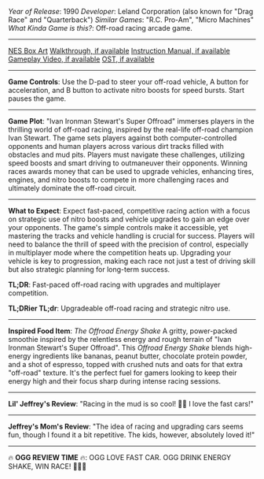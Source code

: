 *Year of Release*: 1990
*Developer*: Leland Corporation (also known for "Drag Race" and "Quarterback")
*Similar Games*: "R.C. Pro-Am", "Micro Machines"
*What Kinda Game is this?*: Off-road racing arcade game.

---
[NES Box Art](https://www.google.com/search?tbm=isch&q=NES+Box+Art+Ivan+Ironman+Stewart%27s+Super+Offroad) 
[Walkthrough, if available](https://www.google.com/search?q=Walkthrough+NES+Ivan+Ironman+Stewart%27s+Super+Offroad)
[Instruction Manual, if available](https://www.google.com/search?q=NES+Instruction+Manual+Ivan+Ironman+Stewart%27s+Super+Offroad)
[Gameplay Video, if available](https://www.youtube.com/results?search_query=gameplay+NES+Ivan+Ironman+Stewart%27s+Super+Offroad) 
[OST, if available](https://www.youtube.com/results?search_query=NES+Ivan+Ironman+Stewart%27s+Super+Offroad+OST)

- - -
**Game Controls**:
Use the D-pad to steer your off-road vehicle, A button for acceleration, and B button to activate nitro boosts for speed bursts. Start pauses the game.

- - -
**Game Plot**: 
"Ivan Ironman Stewart's Super Offroad" immerses players in the thrilling world of off-road racing, inspired by the real-life off-road champion Ivan Stewart. The game sets players against both computer-controlled opponents and human players across various dirt tracks filled with obstacles and mud pits. Players must navigate these challenges, utilizing speed boosts and smart driving to outmaneuver their opponents. Winning races awards money that can be used to upgrade vehicles, enhancing tires, engines, and nitro boosts to compete in more challenging races and ultimately dominate the off-road circuit.

- - -
**What to Expect**: 
Expect fast-paced, competitive racing action with a focus on strategic use of nitro boosts and vehicle upgrades to gain an edge over your opponents. The game's simple controls make it accessible, yet mastering the tracks and vehicle handling is crucial for success. Players will need to balance the thrill of speed with the precision of control, especially in multiplayer mode where the competition heats up. Upgrading your vehicle is key to progression, making each race not just a test of driving skill but also strategic planning for long-term success.

**TL;DR**:
Fast-paced off-road racing with upgrades and multiplayer competition.

**TL;DRier TL;dr**: 
Upgradeable off-road racing and strategic nitro use.

---
**Inspired Food Item**: *The Offroad Energy Shake*
A gritty, power-packed smoothie inspired by the relentless energy and rough terrain of "Ivan Ironman Stewart's Super Offroad". This *Offroad Energy Shake* blends high-energy ingredients like bananas, peanut butter, chocolate protein powder, and a shot of espresso, topped with crushed nuts and oats for that extra "off-road" texture. It's the perfect fuel for gamers looking to keep their energy high and their focus sharp during intense racing sessions.

---
**Lil' Jeffrey's Review**: "Racing in the mud is so cool! 🚗💨 I love the fast cars!"

---
**Jeffrey's Mom's Review**: "The idea of racing and upgrading cars seems fun, though I found it a bit repetitive. The kids, however, absolutely loved it!"

---
🔥 **OGG REVIEW TIME** 🔥: OGG LOVE FAST CAR. OGG DRINK ENERGY SHAKE, WIN RACE! 🚗💪🍫